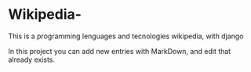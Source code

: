 # Wikipedia-
This is a programming lenguages and tecnologies wikipedia, with django

In this project you can add new entries with MarkDown, and edit that already exists.
